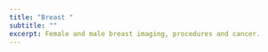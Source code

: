```yaml
---
title: "Breast "
subtitle: ""
excerpt: Female and male breast imaging, procedures and cancer.
---
```

